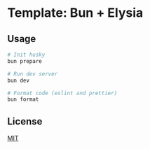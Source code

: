 # Template: Bun + Elysia

## Usage

```bash
# Init husky
bun prepare

# Run dev server
bun dev

# Format code (eslint and prettier)
bun format
```

## License

[MIT](./LICENSE)
